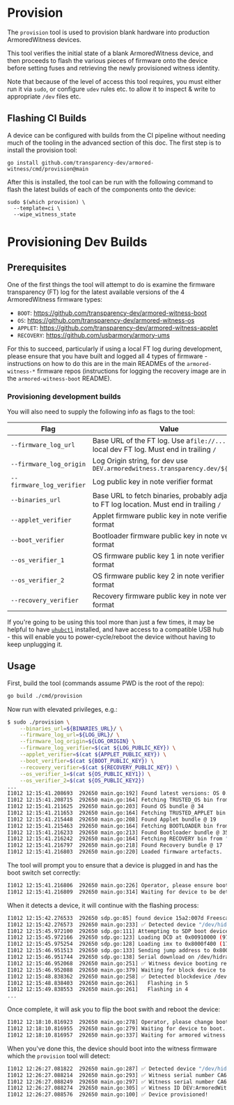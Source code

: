 # Provision

The `provision` tool is used to provision blank hardware into
production ArmoredWitness devices.

This tool verifies the initial state of a blank ArmoredWitness
device, and then proceeds to flash the various pieces of firmware
onto the device before setting fuses and retrieving the newly
provisioned witness identity.

Note that because of the level of access this tool requires, you
must either run it via `sudo`, or configure `udev` rules etc. to allow
it to inspect & write to appropriate `/dev` files etc.

## Flashing CI Builds

A device can be configured with builds from the CI pipeline without needing much
of the tooling in the advanced section of this doc. The first step is to install
the provision tool:

```shell
go install github.com/transparency-dev/armored-witness/cmd/provision@main
```

After this is installed, the tool can be run with the following command to flash
the latest builds of each of the components onto the device:

```shell
sudo $(which provision) \
  --template=ci \
  --wipe_witness_state
```

# Provisioning Dev Builds

## Prerequisites

One of the first things the tool will attempt to do is examine
the firmware transparency (FT) log for the latest available versions of the
4 ArmoredWitness firmware types:

* `BOOT`: <https://github.com/transparency-dev/armored-witness-boot>
* `OS`: <https://github.com/transparency-dev/armored-witness-os>
* `APPLET`: <https://github.com/transparency-dev/armored-witness-applet>
* `RECOVERY`: <https://github.com/usbarmory/armory-ums>

For this to succeed, particularly if using a local FT log during development,
please ensure that you have built and logged all 4 types of firmware -
instructions on how to do this are in the main READMEs of the
`armored-witness-*` firmware repos (instructions for logging the recovery image
are in the `armored-witness-boot` README).

### Provisioning development builds

You will also need to supply the following info as flags to the tool:

| Flag                      | Value
|---------------------------|-------
| `--firmware_log_url`      | Base URL of the FT log. Use a`file://...` for local dev FT log. Must end in trailing `/`
| `--firmware_log_origin`   | Log Origin string, for dev use `DEV.armoredwitness.transparency.dev/${USER}`
| `--firmware_log_verifier` | Log public key in note verifier format
| `--binaries_url`          | Base URL to fetch binaries, probably adjacent to FT log location. Must end in trailing `/`
| `--applet_verifier`       | Applet firmware public key in note verifier format
| `--boot_verifier`         | Bootloader firmware public key in note verifier format
| `--os_verifier_1`         | OS firmware public key 1 in note verifier format
| `--os_verifier_2`         | OS firmware public key 2 in note verifier format
| `--recovery_verifier`     | Recovery firmware public key in note verifier format

If you're going to be using this tool more than just a few times, it may be
helpful to have [`uhubctl`](https://github.com/mvp/uhubctl) installed, and
have access to a compatible USB hub - this will enable you to power-cycle/reboot
the device without having to keep unplugging it.

## Usage

First, build the tool (commands assume PWD is the root of the repo):

```bash
go build ./cmd/provision
```

Now run with elevated privileges, e.g.:

```bash
$ sudo ./provision \
    --binaries_url=${BINARIES_URL}/ \
    --firmware_log_url=${LOG_URL}/ \
    --firmware_log_origin=${LOG_ORIGIN} \
    --firmware_log_verifier=$(cat ${LOG_PUBLIC_KEY}) \
    --applet_verifier=$(cat ${APPLET_PUBLIC_KEY}) \
    --boot_verifier=$(cat ${BOOT_PUBLIC_KEY}) \
    --recovery_verifier=$(cat ${RECOVERY_PUBLIC_KEY}) \
    --os_verifier_1=$(cat ${OS_PUBLIC_KEY1}) \
    --os_verifier_2=$(cat ${OS_PUBLIC_KEY2})
...
I1012 12:15:41.208693  292650 main.go:192] Found latest versions: OS 0.0.0+e4c55032fe1aadadaca7b752171966725c9a4d06, Applet 0.0.0+2e11bba36950d330bd2639463282f5448a66cc04
I1012 12:15:41.208715  292650 main.go:164] Fetching TRUSTED_OS bin from "trusted-os/0.0.0+e4c55032fe1aadadaca7b752171966725c9a4d06/trusted_os.elf"
I1012 12:15:41.211625  292650 main.go:203] Found OS bundle @ 34
I1012 12:15:41.211653  292650 main.go:164] Fetching TRUSTED_APPLET bin from "trusted-applet/0.0.0+2e11bba36950d330bd2639463282f5448a66cc04/trusted_applet.elf"
I1012 12:15:41.215448  292650 main.go:208] Found Applet bundle @ 19
I1012 12:15:41.215463  292650 main.go:164] Fetching BOOTLOADER bin from "boot/0.0.0+19548fd9325b95e81d4160ea7e38c0c1e3638f65/armored-witness-boot.imx"
I1012 12:15:41.216233  292650 main.go:213] Found Bootloader bundle @ 35
I1012 12:15:41.216242  292650 main.go:164] Fetching RECOVERY bin from "recovery/0.0.0+master/armory-ums.imx"
I1012 12:15:41.216797  292650 main.go:218] Found Recovery bundle @ 17
I1012 12:15:41.216803  292650 main.go:220] Loaded firmware artefacts.
```

The tool will prompt you to ensure that a device is plugged in and has the boot switch set correctly:

```bash
I1012 12:15:41.216806  292650 main.go:226] Operator, please ensure boot switch is set to USB, and then connect unprovisioned device 🙏
I1012 12:15:41.216809  292650 main.go:314] Waiting for device to be detected...
```

When it detects a device, it will continue with the flashing process:

```bash
I1012 12:15:42.276533  292650 sdp.go:85] found device 15a2:007d Freescale SemiConductor Inc  SE Blank 6UL
I1012 12:15:42.276573  292650 main.go:233] ✅ Detected device "/dev/hidraw0"
I1012 12:15:45.972100  292650 sdp.go:111] Attempting to SDP boot device /dev/hidraw0
I1012 12:15:45.972166  292650 sdp.go:123] Loading DCD at 0x00910000 (976 bytes)
I1012 12:15:45.975254  292650 sdp.go:128] Loading imx to 0x8000f400 (1793024 bytes)
I1012 12:15:46.951513  292650 sdp.go:133] Sending jump address to 0x8000f400
I1012 12:15:46.951744  292650 sdp.go:138] Serial download on /dev/hidraw0 complete
I1012 12:15:46.952068  292650 main.go:251] ✅ Witness device booting recovering image
I1012 12:15:46.952088  292650 main.go:379] Waiting for block device to appear
I1012 12:15:48.838362  292650 main.go:258] ✅ Detected blockdevice /dev/sdc
I1012 12:15:48.838403  292650 main.go:261]   Flashing in 5
I1012 12:15:49.838553  292650 main.go:261]   Flashing in 4
...
```

Once complete, it will ask you to flip the boot swith and reboot the device:

```bash
I1012 12:18:10.816923  292650 main.go:278] Operator, please change boot switch to MMC, and then reboot device 🙏
I1012 12:18:10.816955  292650 main.go:279] Waiting for device to boot...
I1012 12:18:10.816957  292650 main.go:337] Waiting for armored witness device to be detected...
```

When you've done this, the device should boot into the witness firmware which the `provision` tool will detect:

```bash
I1012 12:26:27.081822  292650 main.go:287] ✅ Detected device "/dev/hidraw0"
I1012 12:26:27.088214  292650 main.go:293] ✅ Witness serial number CA6B65D9D4992516 found
I1012 12:26:27.088249  292650 main.go:297] ✅ Witness serial number CA6B65D9D4992516 is not HAB fused
I1012 12:26:27.088274  292650 main.go:305] ✅ Witness ID DEV:ArmoredWitness-dawn-moon+271aa3a3+Abnd4ZwWVrpW9ioej/UDgP1YUaWI94YmIJPJHcXocnLM provisioned
I1012 12:26:27.088576  292650 main.go:100] ✅ Device provisioned!
```
